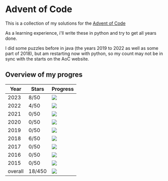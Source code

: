 # Advent of Code

This is a collection of my solutions for the [Advent of Code](https://www.google.ch)

As a learning experience, i'll write these in python and try to get all years done.

I did some puzzles before in java (the years 2019 to 2022 as well as some part of 2018), but am restarting now with
python, so my count may not be in sync with the starts on the AoC website.

## Overview of my progres

|Year    |Stars   |Progress                                         |
|--------|--------|-------------------------------------------------|
|2023    | 8/50    |![](https://mdtools.ste.li/progress/8/50.png)   |
|2022    | 4/50    |![](https://mdtools.ste.li/progress/4/50.png)   |
|2021    | 0/50    |![](https://mdtools.ste.li/progress/0/50.png)   |
|2020    | 0/50    |![](https://mdtools.ste.li/progress/0/50.png)   |
|2019    | 0/50    |![](https://mdtools.ste.li/progress/0/50.png)   |
|2018    | 6/50    |![](https://mdtools.ste.li/progress/6/50.png)   |
|2017    | 0/50    |![](https://mdtools.ste.li/progress/0/50.png)   |
|2016    | 0/50    |![](https://mdtools.ste.li/progress/0/50.png)   |
|2015    | 0/50    |![](https://mdtools.ste.li/progress/0/50.png)   |
|overall | 18/450  |![](https://mdtools.ste.li/progress/18/450.png) |

